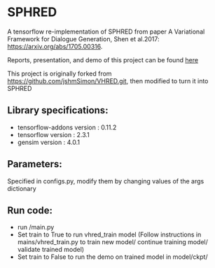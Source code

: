 # SPHRED
A tensorflow re-implementation of SPHRED from paper A Variational Framework for Dialogue Generation, Shen et al.2017: https://arxiv.org/abs/1705.00316.

Reports, presentation, and demo of this project can be found [here](https://drive.google.com/drive/u/2/folders/1FmZ9qctybFdIb7Zr0BEoQvkDW1SY-rZ3?usp=sharing)

This project is originally forked from https://github.com/jshmSimon/VHRED.git, then modified to turn it into SPHRED

## Library specifications:
- tensorflow-addons version :   0.11.2
- tensorflow version        :   2.3.1
- gensim version            :   4.0.1

## Parameters:
Specified in configs.py, modify them by changing values of the args dictionary

## Run code:
- run /main.py
- Set train to True to run vhred_train model (Follow instructions in mains/vhred_train.py to train new model/ continue training model/ validate trained model)
- Set train to False to run the demo on trained model in model/ckpt/
